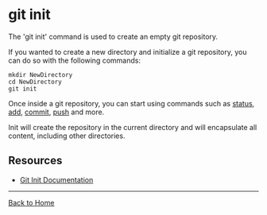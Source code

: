 # git init

The 'git init' command is used to create an empty git repository.

If you wanted to create a new directory and initialize a git repository, you can do so with the following commands:

    mkdir NewDirectory
    cd NewDirectory
    git init

Once inside a git repository, you can start using commands such as
[status](./Status.md),
[add](./Add.md),
[commit](./Commit.md),
[push](./Push.md) and more.

Init will create the repository in the current directory and will encapsulate all content, including other directories.

## Resources
- [Git Init Documentation](https://git-scm.com/docs/git-init)

---
[Back to Home](../README.md)